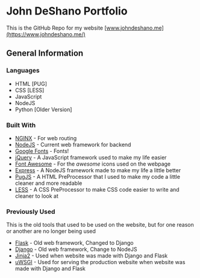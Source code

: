 # John DeShano Portfolio
This is the GitHub Repo for my website [www.johndeshano.me](https://www.johndeshano.me/)

## General Information

### Languages

* HTML [PUG]
* CSS [LESS]
* JavaScript
* NodeJS
* Python [Older Version]

### Built With

* [NGINX](https://www.nginx.com/) - For web routing
* [NodeJS](https://nodejs.org/) - Current web framework for backend
* [Google Fonts](https://fonts.google.com/) - Fonts!
* [jQuery](https://jquery.com/) - A JavaScript framework used to make my life easier
* [Font Awesome](https://fontawesome.com/) - For the *awesome* icons used on the webpage
* [Express](https://expressjs.com/) - A NodeJS framework made to make my life a little better
* [PugJS](https://pugjs.org/) - A HTML PreProcessor that I used to make my code a little cleaner and more readable
* [LESS](http://lesscss.org/) - A CSS PreProcessor to make CSS code easier to write and cleaner to look at

### Previously Used

This is the old tools that used to be used on the website, but for one reason or another are no longer being used

* [Flask](http://flask.pocoo.org/) - Old web framework, Changed to Django
* [Django](https://www.djangoproject.com/) - Old web framework, Change to NodeJS
* [Jinja2](http://jinja.pocoo.org/) - Used when website was made with Django and Flask
* [uWSGI](https://uwsgi-docs.readthedocs.io/) - Used for serving the production website when website was made with Django and Flask
